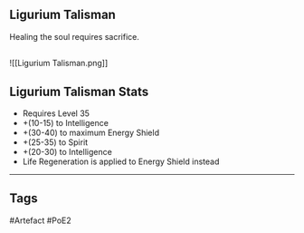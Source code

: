 ## Ligurium Talisman
Healing the soul requires sacrifice.
##
![[Ligurium Talisman.png]]
## Ligurium Talisman Stats
- Requires Level 35
- +(10-15) to Intelligence
- +(30-40) to maximum Energy Shield
- +(25-35) to Spirit
- +(20-30) to Intelligence
- Life Regeneration is applied to Energy Shield instead


---
## Tags
#Artefact
#PoE2